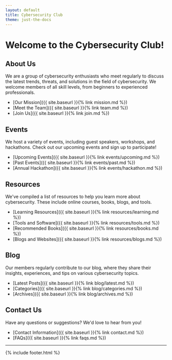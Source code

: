 ```yaml
---
layout: default
title: Cybersecurity Club
theme: just-the-docs
---
```


# Welcome to the Cybersecurity Club!

## About Us

We are a group of cybersecurity enthusiasts who meet regularly to discuss the latest trends, threats, and solutions in the field of cybersecurity. We welcome members of all skill levels, from beginners to experienced professionals.

- [Our Mission]({{ site.baseurl }}{% link mission.md %})
- [Meet the Team]({{ site.baseurl }}{% link team.md %})
- [Join Us]({{ site.baseurl }}{% link join.md %})

## Events

We host a variety of events, including guest speakers, workshops, and hackathons. Check out our upcoming events and sign up to participate!

- [Upcoming Events]({{ site.baseurl }}{% link events/upcoming.md %})
- [Past Events]({{ site.baseurl }}{% link events/past.md %})
- [Annual Hackathon]({{ site.baseurl }}{% link events/hackathon.md %})

## Resources

We've compiled a list of resources to help you learn more about cybersecurity. These include online courses, books, blogs, and tools.

- [Learning Resources]({{ site.baseurl }}{% link resources/learning.md %})
- [Tools and Software]({{ site.baseurl }}{% link resources/tools.md %})
- [Recommended Books]({{ site.baseurl }}{% link resources/books.md %})
- [Blogs and Websites]({{ site.baseurl }}{% link resources/blogs.md %})

## Blog

Our members regularly contribute to our blog, where they share their insights, experiences, and tips on various cybersecurity topics.

- [Latest Posts]({{ site.baseurl }}{% link blog/latest.md %})
- [Categories]({{ site.baseurl }}{% link blog/categories.md %})
- [Archives]({{ site.baseurl }}{% link blog/archives.md %})

## Contact Us

Have any questions or suggestions? We'd love to hear from you!

- [Contact Information]({{ site.baseurl }}{% link contact.md %})
- [FAQs]({{ site.baseurl }}{% link faqs.md %})

---

{% include footer.html %}
